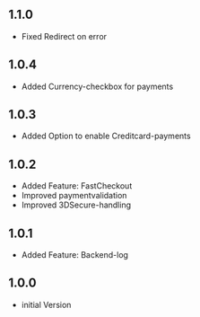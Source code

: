 ## 1.1.0
* Fixed Redirect on error

## 1.0.4
* Added Currency-checkbox for payments

## 1.0.3
* Added Option to enable Creditcard-payments

## 1.0.2
* Added Feature: FastCheckout
* Improved paymentvalidation
* Improved 3DSecure-handling

## 1.0.1
* Added Feature: Backend-log

## 1.0.0
* initial Version